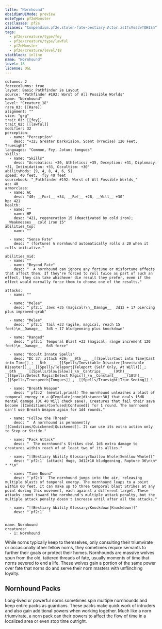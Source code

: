 ```yaml
---
title: "Nornhound"
obsidianUIMode: preview
noteType: pf2eMonster
cssClasses: pf2e
aliases: "Compendium.pf2e.stolen-fate-bestiary.Actor.zsITxVss3vTQHISh" 
tags:
  - pf2e/creature/type/fey
  - pf2e/creature/type/lawful
  - pf2eMonster
  - pf2e/creature/level/18
statblock: inline
name: "Nornhound"
level: 18
license: OGL
---
```


```statblock
columns: 2
forcecolumns: true
layout: Basic Pathfinder 2e Layout
source: "Pathfinder #192: Worst of All Possible Worlds"
name: "Nornhound"
level: "Creature 18"
rare_03: [[Rare]]
alignment: ""
size: "grg"
trait_01: [[fey]]
trait_02: [[lawful]]
modifier: 32
perception:
  - name: "Perception"
    desc: "+32; Greater Darkvision, Scent (Precise) 120 Feet, Truesight"
languages: "Common, Fey, Jotun; tongues"
skills:
  - name: "Skills"
    desc: "Acrobatics: +30, Athletics: +35, Deception: +31, Diplomacy: +31, Intimidation: +33, Occultism: +30"
abilityMods: [9, 4, 8, 4, 6, 5]
speed: 40 feet,  fly 40 feet
sourcebook: "_Pathfinder #192: Worst of All Possible Worlds_"
ac: 40
armorclass:
  - name: AC
    desc: "40; __Fort__ +34, __Ref__ +28, __Will__ +30"
hp: 421
health:
  - name: ""
  - name: HP
    desc: "421, regeneration 15 (deactivated by cold iron); __Weaknesses__ cold iron 15"
abilities_top:
  - name: ""

  - name: "Sense Fate"
    desc: " (fortune) A nornhound automatically rolls a 20 when it rolls initiative."

abilities_mid:
  - name: ""
  - name: "Beyond Fate"
    desc: "  A nornhound can ignore any fortune or misfortune effects that affect them. If they're forced to roll twice as part of such an effect, they can take whichever die result they prefer, even if the effect would normally force them to choose one of the results."

attacks:
  - name: ""

  - name: "Melee"
    desc: "`pf2:1` Jaws +35 (magical)\n__Damage__  3d12 + 17 piercing plus improved-grab"

  - name: "Melee"
    desc: "`pf2:1` Tail +33 (agile, magical, reach 15 feet)\n__Damage__  3d8 + 17 bludgeoning plus knockdown"

  - name: "Ranged"
    desc: "`pf2:1` Temporal Blast +33 (magical, range increment 120 feet)\n__Damage__  6d8 force"

  - name: "Occult Innate Spells"
    desc: "DC 37, attack +29; __9th __  _[[Spells/Cast into Time|Cast into Time]]_; __8th __  _[[Spells/Inevitable Disaster|Inevitable Disaster]]_, _[[Spells/Teleport|Teleport (Self Only, At Will)]]_; __6th __  _[[Spells/Slow|Slow]]_\n__Cantrips__  __(9th)__ _[[Spells/Detect Magic|Detect Magic]]_\n__Constant__  __(10th)__ _[[Spells/Truespeech|Tongues]]_, _[[Spells/Truesight|True Seeing]]_"

  - name: "Breath Weapon"
    desc: "`pf2:2` (mental,primal) The nornhound unleashes a blast of temporal energy in a @Template[cone|distance:30] that deals 15d8 mental damage (DC 40 Will check save). Creatures that fail their save become [[Conditions/Confused|Confused]] for 1 round. The nornhound can't use Breath Weapon again for 1d4 rounds."

  - name: "Follow the Thread"
    desc: "  A nornhound is permanently [[Conditions/Quickened|Quickened]]. It can use its extra action only to Step or Stride."

  - name: "Pack Attack"
    desc: "  The nornhound's Strikes deal 1d6 extra damage to creatures within reach of at least two of its allies."

  - name: "[[Bestiary Ability Glossary/Swallow Whole|Swallow Whole]]"
    desc: "`pf2:1` (attack) Huge, 3d12+10 bludgeoning, Rupture 36\n\n* * *\n"

  - name: "Time Bound"
    desc: "`pf2:3`  The nornhound jumps into the air, releasing multiple blasts of temporal energy. The nornhound leaps to a point within 60 feet. It can make up to three temporal blast Strikes at any point during this movement, each against a different target. These attacks count toward the nornhound's multiple attack penalty, but the multiple attack penalty doesn't increase until after all the attacks."

  - name: "[[Bestiary Ability Glossary/Knockdown|Knockdown]]"
    desc: "`pf2:1`  "
 
```

```encounter-table
name: Nornhound
creatures:
  - 1: Nornhound
```



While norns typically keep to themselves, only consulting their triumvirate or occasionally other fellow norns, they sometimes require servants to further their goals or protect their homes. Nornhounds are massive wolves spun from the old, tattered threads of fate, usually moments of time that norns severed to end a life. These wolves gain a portion of the same power over fate that norns do and serve their norn masters with unflinching loyalty.

## Nornhound Packs

Long-lived or powerful norns sometimes spin multiple nornhounds and keep entire packs as guardians. These packs make quick work of intruders and also gain additional powers when working together. Much like a norn triumvirate, a norn pack can their powers to affect the flow of time in a localized area or even stop time outright.
